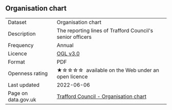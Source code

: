 ## Organisation chart

<table>
<tr>
	<td>Dataset</td>
	<td>Organisation chart</td>
</tr>
<tr>
	<td>Description</td>
	<td>The reporting lines of Trafford Council's senior officers</td>
</tr>
<tr>
	<td>Frequency</td>
	<td>Annual</td>
</tr>
<tr>
	<td>Licence</td>
	<td><a href="http://www.nationalarchives.gov.uk/doc/open-government-licence/version/3/">OGL v3.0</a></td>
</tr>
<tr>
	<td>Format</td>
	<td>PDF</td>
</tr>
<tr>
	<td>Openness rating</td>
	<td>&#9733;&#9734;&#9734;&#9734;&#9734;&nbsp; available on the Web under an open licence</td>
</tr>
<tr>
	<td>Last updated</td>
	<td>2022-06-06</td>
</tr>
<tr>
	<td>Page on data.gov.uk</td>
	<td><a href="https://data.gov.uk/dataset/8b65b7fe-62b7-42c2-a57b-9797a552ea56/organisation-chart">Trafford Council - Organisation chart</a></td>
</tr>
</table>
